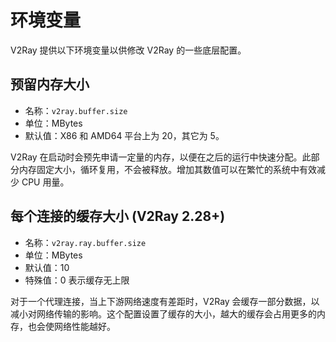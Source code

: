 # 环境变量

V2Ray 提供以下环境变量以供修改 V2Ray 的一些底层配置。

## 预留内存大小

* 名称：`v2ray.buffer.size`
* 单位：MBytes
* 默认值：X86 和 AMD64 平台上为 20，其它为 5。

V2Ray 在启动时会预先申请一定量的内存，以便在之后的运行中快速分配。此部分内存固定大小，循环复用，不会被释放。增加其数值可以在繁忙的系统中有效减少 CPU 用量。

## 每个连接的缓存大小 (V2Ray 2.28+)

* 名称：`v2ray.ray.buffer.size`
* 单位：MBytes
* 默认值：10
* 特殊值：0 表示缓存无上限

对于一个代理连接，当上下游网络速度有差距时，V2Ray 会缓存一部分数据，以减小对网络传输的影响。这个配置设置了缓存的大小，越大的缓存会占用更多的内存，也会使网络性能越好。
